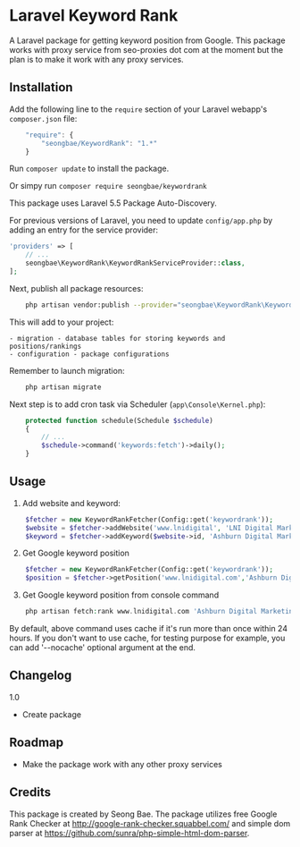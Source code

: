 Laravel Keyword Rank
=======================

A Laravel package for getting keyword position from Google.  This package works with proxy service from seo-proxies dot com at the moment but the plan is to make it work with any proxy services.

Installation
------------

Add the following line to the `require` section of your Laravel webapp's `composer.json` file:

```javascript
    "require": {
        "seongbae/KeywordRank": "1.*"
    }
```

Run `composer update` to install the package.

Or simpy run `composer require seongbae/keywordrank`

This package uses Laravel 5.5 Package Auto-Discovery.

For previous versions of Laravel, you need to update `config/app.php` by adding an entry for the service provider:

```php
'providers' => [
    // ...
    seongbae\KeywordRank\KeywordRankServiceProvider::class,
];
```

Next, publish all package resources:

```bash
    php artisan vendor:publish --provider="seongbae\KeywordRank\KeywordRankServiceProvider"
```

This will add to your project:

    - migration - database tables for storing keywords and positions/rankings
    - configuration - package configurations

Remember to launch migration: 

```bash
    php artisan migrate
```

Next step is to add cron task via Scheduler (`app\Console\Kernel.php`):

```php
    protected function schedule(Schedule $schedule)
    {
    	// ...
        $schedule->command('keywords:fetch')->daily();
    }
```

Usage
------

1) Add website and keyword:

```php	
    $fetcher = new KeywordRankFetcher(Config::get('keywordrank'));
    $website = $fetcher->addWebsite('www.lnidigital', 'LNI Digital Marketing', 1);  // last parameter is user id
    $keyword = $fetcher->addKeyword($website->id, 'Ashburn Digital Marketing', 1); // last parameter is user id
```

2) Get Google keyword position

```php
    $fetcher = new KeywordRankFetcher(Config::get('keywordrank'));
    $position = $fetcher->getPosition('www.lnidigital.com','Ashburn Digital Marketing',true);
```

3) Get Google keyword position from console command

```php
    php artisan fetch:rank www.lnidigital.com 'Ashburn Digital Marketing'
```

By default, above command uses cache if it's run more than once within 24 hours.  If you don't want to use cache, for testing purpose for example, you can add '--nocache' optional argument at the end.

Changelog
---------

1.0
- Create package

Roadmap
-------
- Make the package work with any other proxy services

Credits
-------

This package is created by Seong Bae.  The package utilizes free Google Rank Checker at http://google-rank-checker.squabbel.com/ and simple dom parser at https://github.com/sunra/php-simple-html-dom-parser.
